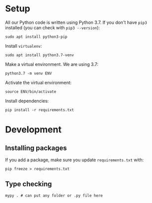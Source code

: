 # Setup

All our Python code is written using Python 3.7. If you don't have `pip3` installed (you can check with `pip3 --version`):

```
sudo apt install python3-pip
```

Install `virtualenv`:

```
sudo apt install python3.7-venv
```

Make a virtual environment. We are using 3.7:

```
python3.7 -m venv ENV
```

Activate the virtual environment:

```
source ENV/bin/activate
```

Install dependencies:

```
pip install -r requirements.txt
```

# Development

## Installing packages

If you add a package, make sure you update `requirements.txt` with:

```
pip freeze > requirements.txt
```

## Type checking

```
mypy . # can put any folder or .py file here
```
